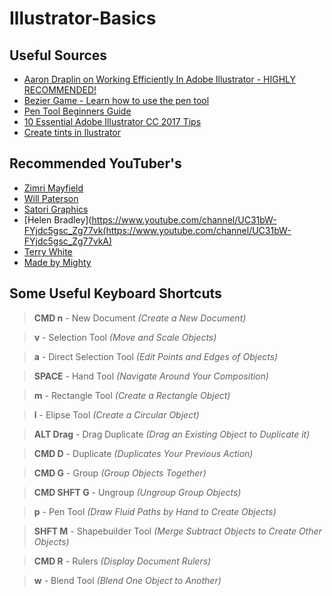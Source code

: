 # Illustrator-Basics

## Useful Sources
* [Aaron Draplin on Working Efficiently In Adobe Illustrator - HIGHLY RECOMMENDED!](https://www.youtube.com/watch?v=g9lBlD04sDs)
* [Bezier Game - Learn how to use the pen tool](https://bezier.method.ac/)
* [Pen Tool Beginners Guide](https://www.youtube.com/watch?v=j69a3-shkGE&t=6s)
* [10 Essential Adobe Illustrator CC 2017 Tips](https://www.youtube.com/watch?v=RC3h0F4e0kw)
* [Create tints in Ilustrator](https://www.youtube.com/watch?v=qtF06M-Qv1g&t=14s)


## Recommended YouTuber's
* [Zimri Mayfield](https://www.youtube.com/channel/UCbqd2YmFeHMwxlj4NcN5zPQ)
* [Will Paterson](https://www.youtube.com/channel/UCIp9sEZiv36cDG7cEnrVU7Q)
* [Satori Graphics](https://www.youtube.com/channel/UCoeJKtPJLoIBqWq4o8TDLpA)
* [Helen Bradley](https://www.youtube.com/channel/UC31bW-FYjdc5gsc_Zg77vk(https://www.youtube.com/channel/UC31bW-FYjdc5gsc_Zg77vkA)
* [Terry White](https://www.youtube.com/user/terrywhitetechblog)
* [Made by Mighty](https://www.youtube.com/channel/UCkMBGA68V80H6ZgP__Ez5hA)


## Some Useful Keyboard Shortcuts
> **CMD n** - New Document *(Create a New Document)*

> **v** - Selection Tool *(Move and Scale Objects)*

> **a** - Direct Selection Tool *(Edit Points and Edges of Objects)*

> **SPACE** - Hand Tool *(Navigate Around Your Composition)*

> **m** - Rectangle Tool *(Create a Rectangle Object)*

> **l** - Elipse Tool *(Create a Circular Object)*

> **ALT Drag** - Drag Duplicate *(Drag an Existing Object to Duplicate it)*

> **CMD D** - Duplicate *(Duplicates Your Previous Action)*

> **CMD G** - Group *(Group Objects Together)*

> **CMD SHFT G** - Ungroup *(Ungroup Group Objects)*

> **p** - Pen Tool *(Draw Fluid Paths by Hand to Create Objects)*

> **SHFT M** - Shapebuilder Tool *(Merge Subtract Objects to Create Other Objects)*

> **CMD R** - Rulers *(Display Document Rulers)*

> **w** - Blend Tool *(Blend One Object to Another)*


